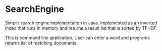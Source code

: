 # SearchEngine

Simple search engine implementation in Java. Implemented as an inverted index that runs in memory and returns a result list that is sorted by TF-IDF.

This is command line application. User can enter a word and programs returns list of matching documents. 
